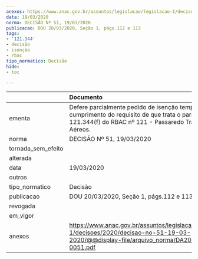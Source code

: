 ```yaml
---
anexos: https://www.anac.gov.br/assuntos/legislacao/legislacao-1/decisoes/2020/decisao-no-51-19-03-2020/@@display-file/arquivo_norma/DA2020-0051.pdf
data: 19/03/2020
norma: DECISÃO Nº 51, 19/03/2020
publicacao: DOU 20/03/2020, Seção 1, págs.112 e 113
tags:
- '121.344'
- decisão
- isenção
- rbac
tipo_normatico: Decisão
hide: 
- toc 
 
---
```


|                    | Documento                                                                                                                                                       |
|:-------------------|:----------------------------------------------------------------------------------------------------------------------------------------------------------------|
| ementa             | Defere parcialmente pedido de isenção temporária de cumprimento do requisito de que trata o parágrafo 121.344(f) do RBAC nº 121 - Passaredo Transportes Aéreos. |
| norma              | DECISÃO Nº 51, 19/03/2020                                                                                                                                       |
| tornada_sem_efeito |                                                                                                                                                                 |
| alterada           |                                                                                                                                                                 |
| data               | 19/03/2020                                                                                                                                                      |
| outros             |                                                                                                                                                                 |
| tipo_normatico     | Decisão                                                                                                                                                         |
| publicacao         | DOU 20/03/2020, Seção 1, págs.112 e 113                                                                                                                         |
| revogada           |                                                                                                                                                                 |
| em_vigor           |                                                                                                                                                                 |
| anexos             | https://www.anac.gov.br/assuntos/legislacao/legislacao-1/decisoes/2020/decisao-no-51-19-03-2020/@@display-file/arquivo_norma/DA2020-0051.pdf                    |